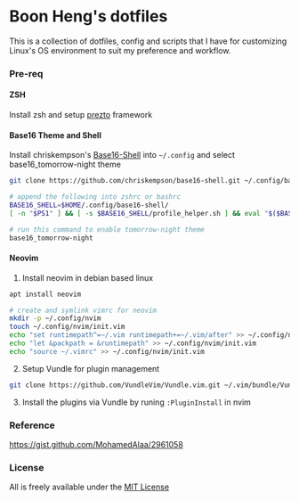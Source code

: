 Boon Heng's dotfiles
====================

This is a collection of dotfiles, config and scripts that I have for customizing Linux's OS environment to suit my preference and workflow.

### Pre-req

#### ZSH

Install zsh and setup [prezto](https://github.com/sorin-ionescu/prezto) framework

#### Base16 Theme and Shell

Install chriskempson's [Base16-Shell](https://github.com/chriskempson/base16-shell) into `~/.config` and select base16_tomorrow-night theme

```bash
git clone https://github.com/chriskempson/base16-shell.git ~/.config/base16-shell

# append the following into zshrc or bashrc
BASE16_SHELL=$HOME/.config/base16-shell/
[ -n "$PS1" ] && [ -s $BASE16_SHELL/profile_helper.sh ] && eval "$($BASE16_SHELL/profile_helper.sh)"

# run this command to enable tomorrow-night theme
base16_tomorrow-night
```

#### Neovim

1. Install neovim in debian based linux

```bash
apt install neovim

# create and symlink vimrc for neovim
mkdir -p ~/.config/nvim
touch ~/.config/nvim/init.vim
echo "set runtimepath^=~/.vim runtimepath+=~/.vim/after" >> ~/.config/nvim/init.vim
echo "let &packpath = &runtimepath" >> ~/.config/nvim/init.vim
echo "source ~/.vimrc" >> ~/.config/nvim/init.vim
```

2. Setup Vundle for plugin management

```bash
git clone https://github.com/VundleVim/Vundle.vim.git ~/.vim/bundle/Vundle.vim
```
3. Install the plugins via Vundle by runing `:PluginInstall` in nvim

### Reference

https://gist.github.com/MohamedAlaa/2961058

### License

All is freely available under the [MIT License](./LICENSE)
